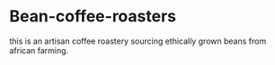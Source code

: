 # Bean-coffee-roasters
this is an artisan coffee roastery sourcing ethically grown beans from african farming.

